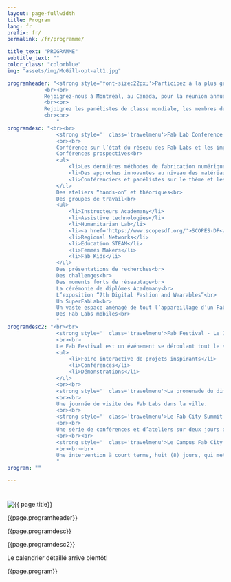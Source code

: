 ```yaml
---
layout: page-fullwidth
title: Program
lang: fr
prefix: fr/
permalink: /fr/programme/

title_text: "PROGRAMME"
subtitle_text: ""
color_class: "colorblue"
img: "assets/img/McGill-opt-alt1.jpg"

programheader: "<strong style='font-size:22px;'>Participez à la plus grande conférence sur la fabrication numérique au monde.</strong>
            <br><br>
            Rejoignez-nous à Montréal, au Canada, pour la réunion annuelle du réseau international des Fab Labs !
            <br><br>
            Rejoignez les panélistes de classe mondiale, les membres de la communauté des Fab Labs, les fabricants du monde entier et les professionnels de tous les domaines à la 16e conférence annuelle des Fab Labs et au Fab Festival de Montréal, au Canada, du 27 juillet au 2 août, combiné avec le Fab City Summit, du 31 juillet au 2 août. Assistez à des panels de classe mondiale, démonstrations, ateliers, discussions et présentations de laboratoires par des représentants en provenance de tous les coins du globe !
            <br><br>
                "
programdesc: "<br><br>
                <strong style='' class='travelmenu'>Fab Lab Conference -  Du 27 au 30 Juillet</strong>
                <br><br>
                Conférence sur l’état du réseau des Fab Labs et les impacts du mouvement des Fab Labs<br>
                Conférences prospectives<br>
                <ul>
                    <li>Les dernières méthodes de fabrication numérique et de machinage</li>
                    <li>Des approches innovantes au niveau des matériaux et de la matière</li>
                    <li>Conférenciers et panélistes sur le thème et les sujets du FAB16</li>
                </ul>
                Des ateliers “hands-on” et théoriques<br>
                Des groupes de travail<br>
                <ul>
                    <li>Instructeurs Academany</li>
                    <li>Assistive technologies</li>
                    <li>Humanitarian Lab</li>
                    <li><a href='https://www.scopesdf.org/'>SCOPES-DF</a></li>
                    <li>Regional Networks</li>
                    <li>Education STEAM</li>
                    <li>Femmes Makers</li>
                    <li>Fab Kids</li>
                </ul>
                Des présentations de recherches<br>
                Des challenges<br>
                Des moments forts de réseautage<br>
                La cérémonie de diplômes Academany<br>
                L’exposition “7th Digital Fashion and Wearables”<br>
                Un SuperFabLab<br>
                Un vaste espace aménagé de tout l’appareillage d’un Fab Lab (et beaucoup plus encore)<br>
                Des Fab Labs mobiles<br>
                "
programdesc2: "<br><br>
                <strong style='' class='travelmenu'>Fab Festival - Le 1er août</strong>
                <br><br>
                Le Fab Festival est un événement se déroulant tout le samedi et qui reprend la structure de l’événement principal, mais avec des activités, adaptées pour le grand public et les enfants, offertes par les Fab Labs du monde entier.<br>
                <ul>
                    <li>Foire interactive de projets inspirants</li>
                    <li>Conférences</li>
                    <li>Démonstrations</li>
                </ul>
                <br><br>
                <strong style='' class='travelmenu'>La promenade du dimanche - le 2 août</strong>
                <br><br>
                Une journée de visite des Fab Labs dans la ville.
                <br><br>
                <strong style='' class='travelmenu'>Le Fab City Summit du 31 juillet au 2 août</strong>
                <br><br>
                Une série de conférences et d’ateliers sur deux jours offerts par des sommités mondiales et locales qui mettent en lumière les enjeux globaux auxquels font face les villes et territoires et les initiatives concrètes entourant l’essor des Fab City. Et une journée de visites des destinations phares dans la ville.
                <br><br><br>              
                <strong style='' class='travelmenu'>Le Campus Fab City du 30 juillet au 6 août</strong>
                <br><br><br>
                Une intervention à court terme, huit (8) jours, qui mettra en valeur les expériences locales et internationales et les prototypes de Fab City. Il comprendra des expositions, des visites guidées des Fab Labs locaux et des ateliers de fabrication.<br>
                "
program: ""

---
```


<section class="no-padding" id="" style="padding: 25px 0px 50px 0px;">
    <div class="container-fluid">
        <div class="row">
            <div class="col-lg-6">
                <img src="{{ page.img | relative_url}}" class="img-responsive" alt="{{ page.title}}">
            </div>
            <div class="col-lg-6">
                <p class="{{ color_class }}">{{page.programheader}}</p>
            </div>
        </div>
    </div>
    <div class="container-fluid">
        <div class="col-lg-6 col-md-6">
            <div class="col-lg-12 col-md-12">
                <p class="{{ color_class }}">{{page.programdesc}}</p>
            </div>
        </div>
        <div class="col-lg-6 col-md-6">
            <div class="col-lg-12 col-md-12">
                <p class="{{ color_class }}">{{page.programdesc2}}</p>
            </div>
        </div>
        <div class="row">
            <div class="col-lg-12 col-md-12">
                <div class="row no-gutter comingsoon text-center pad25 backwhite">
                        Le calendrier détaillé arrive bientôt!
                </div>
                <p class="{{ color_class }} text-center">{{page.program}}</p>
            </div>
        </div>
    </div>
</section>


